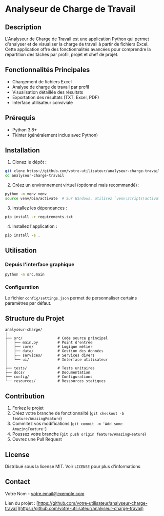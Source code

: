 ﻿# Analyseur de Charge de Travail

## Description

L'Analyseur de Charge de Travail est une application Python qui permet d'analyser et de visualiser la charge de travail à partir de fichiers Excel. Cette application offre des fonctionnalités avancées pour comprendre la répartition des tâches par profil, projet et chef de projet.

## Fonctionnalités Principales

- Chargement de fichiers Excel
- Analyse de charge de travail par profil
- Visualisation détaillée des résultats
- Exportation des résultats (TXT, Excel, PDF)
- Interface utilisateur conviviale

## Prérequis

- Python 3.8+
- Tkinter (généralement inclus avec Python)

## Installation

1. Clonez le dépôt :
```bash
git clone https://github.com/votre-utilisateur/analyseur-charge-travail.git
cd analyseur-charge-travail
```

2. Créez un environnement virtuel (optionnel mais recommandé) :
```bash
python -m venv venv
source venv/bin/activate  # Sur Windows, utilisez `venv\Scripts\activate`
```

3. Installez les dépendances :
```bash
pip install -r requirements.txt
```

4. Installez l'application :
```bash
pip install -e .
```

## Utilisation

### Depuis l'interface graphique

```bash
python -m src.main
```

### Configuration

Le fichier `config/settings.json` permet de personnaliser certains paramètres par défaut.

## Structure du Projet

```
analyseur-charge/
│
├── src/                # Code source principal
│   ├── main.py         # Point d'entrée
│   ├── core/           # Logique métier
│   ├── data/           # Gestion des données
│   ├── services/       # Services divers
│   └── ui/             # Interface utilisateur
│
├── tests/              # Tests unitaires
├── docs/               # Documentation
├── config/             # Configurations
└── resources/          # Ressources statiques
```

## Contribution

1. Forkez le projet
2. Créez votre branche de fonctionnalité (`git checkout -b feature/AmazingFeature`)
3. Commitez vos modifications (`git commit -m 'Add some AmazingFeature'`)
4. Poussez votre branche (`git push origin feature/AmazingFeature`)
5. Ouvrez une Pull Request

## License

Distribué sous la license MIT. Voir `LICENSE` pour plus d'informations.

## Contact

Votre Nom - votre.email@exemple.com

Lien du projet : [https://github.com/votre-utilisateur/analyseur-charge-travail](https://github.com/votre-utilisateur/analyseur-charge-travail)
